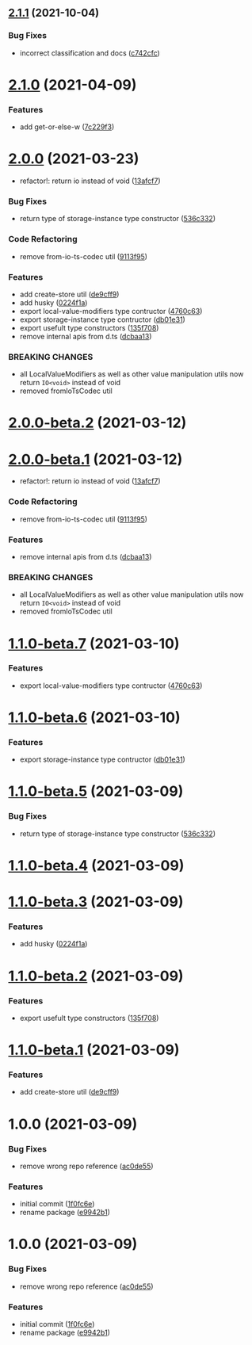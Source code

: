 ## [2.1.1](https://github.com/fido-id/localvalue-ts/compare/v2.1.0...v2.1.1) (2021-10-04)


### Bug Fixes

* incorrect classification and docs ([c742cfc](https://github.com/fido-id/localvalue-ts/commit/c742cfc6fb6f63c3c26341db7cb8d53219655dfa))

# [2.1.0](https://github.com/fido-id/localvalue-ts/compare/v2.0.0...v2.1.0) (2021-04-09)


### Features

* add get-or-else-w ([7c229f3](https://github.com/fido-id/localvalue-ts/commit/7c229f35a84802b772e6cf433d8071d6f0be24aa))

# [2.0.0](https://github.com/fido-id/localvalue-ts/compare/v1.0.0...v2.0.0) (2021-03-23)


* refactor!: return io instead of void ([13afcf7](https://github.com/fido-id/localvalue-ts/commit/13afcf70d59bf23401568a09c9b1077319c2a1a1))


### Bug Fixes

* return type of storage-instance type constructor ([536c332](https://github.com/fido-id/localvalue-ts/commit/536c33215dfd9ffb5429d592ddc16821520052ad))


### Code Refactoring

* remove from-io-ts-codec util ([9113f95](https://github.com/fido-id/localvalue-ts/commit/9113f959376301b4be3ca9245fd3ae675dc24755))


### Features

* add create-store util ([de9cff9](https://github.com/fido-id/localvalue-ts/commit/de9cff97079d3f7483ddadda6f8cb4e585c8b013))
* add husky ([0224f1a](https://github.com/fido-id/localvalue-ts/commit/0224f1a2bfc3a3342bc8ff65884867fba2860874))
* export local-value-modifiers type contructor ([4760c63](https://github.com/fido-id/localvalue-ts/commit/4760c63f6a81f5c3f82e71e9c08554119c52a457))
* export storage-instance type contructor ([db01e31](https://github.com/fido-id/localvalue-ts/commit/db01e3142f2e1933a16399c15f4015a745bf8c9e))
* export usefult type constructors ([135f708](https://github.com/fido-id/localvalue-ts/commit/135f708c0ebcc5f43434550cf3134493eb8143f5))
* remove internal apis from d.ts ([dcbaa13](https://github.com/fido-id/localvalue-ts/commit/dcbaa13a5f22d8c23e800096e52254fdab5d6b1f))


### BREAKING CHANGES

* all LocalValueModifiers as well as other value
manipulation utils now return `IO<void>` instead of void
* removed fromIoTsCodec util

# [2.0.0-beta.2](https://github.com/fido-id/localvalue-ts/compare/v2.0.0-beta.1...v2.0.0-beta.2) (2021-03-12)

# [2.0.0-beta.1](https://github.com/fido-id/localvalue-ts/compare/v1.1.0-beta.7...v2.0.0-beta.1) (2021-03-12)


* refactor!: return io instead of void ([13afcf7](https://github.com/fido-id/localvalue-ts/commit/13afcf70d59bf23401568a09c9b1077319c2a1a1))


### Code Refactoring

* remove from-io-ts-codec util ([9113f95](https://github.com/fido-id/localvalue-ts/commit/9113f959376301b4be3ca9245fd3ae675dc24755))


### Features

* remove internal apis from d.ts ([dcbaa13](https://github.com/fido-id/localvalue-ts/commit/dcbaa13a5f22d8c23e800096e52254fdab5d6b1f))


### BREAKING CHANGES

* all LocalValueModifiers as well as other value
manipulation utils now return `IO<void>` instead of void
* removed fromIoTsCodec util

# [1.1.0-beta.7](https://github.com/fido-id/localvalue-ts/compare/v1.1.0-beta.6...v1.1.0-beta.7) (2021-03-10)


### Features

* export local-value-modifiers type contructor ([4760c63](https://github.com/fido-id/localvalue-ts/commit/4760c63f6a81f5c3f82e71e9c08554119c52a457))

# [1.1.0-beta.6](https://github.com/fido-id/localvalue-ts/compare/v1.1.0-beta.5...v1.1.0-beta.6) (2021-03-10)


### Features

* export storage-instance type contructor ([db01e31](https://github.com/fido-id/localvalue-ts/commit/db01e3142f2e1933a16399c15f4015a745bf8c9e))

# [1.1.0-beta.5](https://github.com/fido-id/localvalue-ts/compare/v1.1.0-beta.4...v1.1.0-beta.5) (2021-03-09)


### Bug Fixes

* return type of storage-instance type constructor ([536c332](https://github.com/fido-id/localvalue-ts/commit/536c33215dfd9ffb5429d592ddc16821520052ad))

# [1.1.0-beta.4](https://github.com/fido-id/localvalue-ts/compare/v1.1.0-beta.3...v1.1.0-beta.4) (2021-03-09)

# [1.1.0-beta.3](https://github.com/fido-id/localvalue-ts/compare/v1.1.0-beta.2...v1.1.0-beta.3) (2021-03-09)


### Features

* add husky ([0224f1a](https://github.com/fido-id/localvalue-ts/commit/0224f1a2bfc3a3342bc8ff65884867fba2860874))

# [1.1.0-beta.2](https://github.com/fido-id/localvalue-ts/compare/v1.1.0-beta.1...v1.1.0-beta.2) (2021-03-09)


### Features

* export usefult type constructors ([135f708](https://github.com/fido-id/localvalue-ts/commit/135f708c0ebcc5f43434550cf3134493eb8143f5))

# [1.1.0-beta.1](https://github.com/fido-id/localvalue-ts/compare/v1.0.0...v1.1.0-beta.1) (2021-03-09)


### Features

* add create-store util ([de9cff9](https://github.com/fido-id/localvalue-ts/commit/de9cff97079d3f7483ddadda6f8cb4e585c8b013))

# 1.0.0 (2021-03-09)


### Bug Fixes

* remove wrong repo reference ([ac0de55](https://github.com/fido-id/localvalue-ts/commit/ac0de55caa992178ec9fd0ea6ec0c58aece94277))


### Features

* initial commit ([1f0fc6e](https://github.com/fido-id/localvalue-ts/commit/1f0fc6e0c2a3b40dd06f68c087c8866cd47d92fa))
* rename package ([e9942b1](https://github.com/fido-id/localvalue-ts/commit/e9942b1f2d935f7a3a3a545f1b5241dee88ac8d2))

# 1.0.0 (2021-03-09)


### Bug Fixes

* remove wrong repo reference ([ac0de55](https://github.com/fido-id/localvalue-ts/commit/ac0de55caa992178ec9fd0ea6ec0c58aece94277))


### Features

* initial commit ([1f0fc6e](https://github.com/fido-id/localvalue-ts/commit/1f0fc6e0c2a3b40dd06f68c087c8866cd47d92fa))
* rename package ([e9942b1](https://github.com/fido-id/localvalue-ts/commit/e9942b1f2d935f7a3a3a545f1b5241dee88ac8d2))
